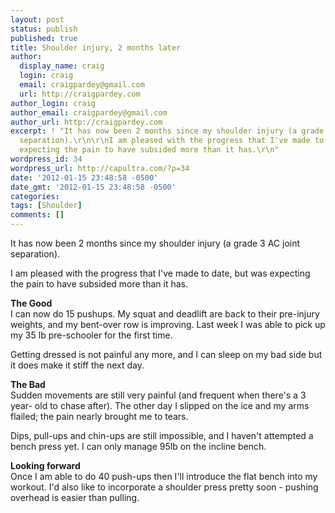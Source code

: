 ```yaml
---
layout: post
status: publish
published: true
title: Shoulder injury, 2 months later
author:
  display_name: craig
  login: craig
  email: craigpardey@gmail.com
  url: http://craigpardey.com
author_login: craig
author_email: craigpardey@gmail.com
author_url: http://craigpardey.com
excerpt: ! "It has now been 2 months since my shoulder injury (a grade 3 AC joint
  separation).\r\n\r\nI am pleased with the progress that I've made to date, but was
  expecting the pain to have subsided more than it has.\r\n"
wordpress_id: 34
wordpress_url: http://capultra.com/?p=34
date: '2012-01-15 23:48:58 -0500'
date_gmt: '2012-01-15 23:48:58 -0500'
categories:
tags: [Shoulder]
comments: []
---
```


It has now been 2 months since my shoulder injury (a grade 3 AC joint
separation).

I am pleased with the progress that I've made to date, but was expecting the
pain to have subsided more than it has.  
  
**The Good**  
I can now do 15 pushups. My squat and deadlift are back to their pre-injury
weights, and my bent-over row is improving. Last week I was able to pick up my
35 lb pre-schooler for the first time.

Getting dressed is not painful any more, and I can sleep on my bad side but it
does make it stiff the next day.

**The Bad**  
Sudden movements are still very painful (and frequent when there's a 3 year-
old to chase after). The other day I slipped on the ice and my arms flailed;
the pain nearly brought me to tears.

Dips, pull-ups and chin-ups are still impossible, and I haven't attempted a
bench press yet. I can only manage 95lb on the incline bench.

**Looking forward**  
Once I am able to do 40 push-ups then I'll introduce the flat bench into my
workout. I'd also like to incorporate a shoulder press pretty soon - pushing
overhead is easier than pulling.

